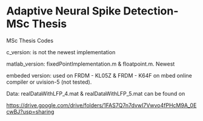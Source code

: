 # Adaptive Neural Spike Detection-MSc Thesis
 MSc Thesis Codes

c_version: is not the newest implementation

matlab_version: fixedPointImplementation.m & floatpoint.m.  Newest

embeded version: used on FRDM - KL05Z & FRDM - K64F on mbed online compiler or uvision-5 (not tested). 


Data: realDataWithLFP_4.mat & realDataWithLFP_5.mat can be found on 

https://drive.google.com/drive/folders/1FAS7Q7n7dvwI7Vwvo4fPHcM9A_0EcwBJ?usp=sharing

